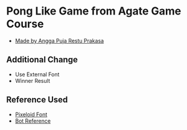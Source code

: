 # Pong Like Game from Agate Game Course

- [Made by Angga Puja Restu Prakasa](https://github.com/kierskies)

## Additional Change
- Use External Font
- Winner Result

## Reference Used
- [Pixeloid Font](https://www.fontspace.com/pixeloid-font-f69232)
- [Bot Reference](https://forum.unity.com/threads/scripting-ai-for-2d-pong-game.229226/)
